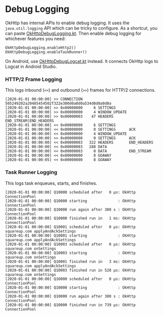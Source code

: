 Debug Logging
=============

OkHttp has internal APIs to enable debug logging. It uses the `java.util.logging` API which can be
tricky to configure. As a shortcut, you can paste [OkHttpDebugLogging.kt]. Then enable debug logging
for whichever features you need:

```
OkHttpDebugLogging.enableHttp2()
OkHttpDebugLogging.enableTaskRunner()
```

On Android, use [OkHttpDebugLogcat.kt] instead. It connects OkHttp logs to Logcat in Android Studio.

### HTTP/2 Frame Logging

This logs inbound (`<<`) and outbound (`>>`) frames for HTTP/2 connections.

```
[2020-01-01 00:00:00] >> CONNECTION 505249202a20485454502f322e300d0a0d0a534d0d0a0d0a
[2020-01-01 00:00:00] >> 0x00000000     6 SETTINGS
[2020-01-01 00:00:00] >> 0x00000000     4 WINDOW_UPDATE
[2020-01-01 00:00:00] >> 0x00000003    47 HEADERS       END_STREAM|END_HEADERS
[2020-01-01 00:00:00] << 0x00000000     6 SETTINGS
[2020-01-01 00:00:00] << 0x00000000     0 SETTINGS      ACK
[2020-01-01 00:00:00] << 0x00000000     4 WINDOW_UPDATE
[2020-01-01 00:00:00] >> 0x00000000     0 SETTINGS      ACK
[2020-01-01 00:00:00] << 0x00000003   322 HEADERS       END_HEADERS
[2020-01-01 00:00:00] << 0x00000003   288 DATA
[2020-01-01 00:00:00] << 0x00000003     0 DATA          END_STREAM
[2020-01-01 00:00:00] << 0x00000000     8 GOAWAY
[2020-01-01 00:00:05] << 0x00000000     8 GOAWAY
```

### Task Runner Logging 

This logs task enqueues, starts, and finishes.

```
[2020-01-01 00:00:00] Q10000 scheduled after   0 µs: OkHttp ConnectionPool
[2020-01-01 00:00:00] Q10000 starting              : OkHttp ConnectionPool
[2020-01-01 00:00:00] Q10000 run again after 300 s : OkHttp ConnectionPool
[2020-01-01 00:00:00] Q10000 finished run in   1 ms: OkHttp ConnectionPool
[2020-01-01 00:00:00] Q10001 scheduled after   0 µs: OkHttp squareup.com applyAndAckSettings
[2020-01-01 00:00:00] Q10001 starting              : OkHttp squareup.com applyAndAckSettings
[2020-01-01 00:00:00] Q10003 scheduled after   0 µs: OkHttp squareup.com onSettings
[2020-01-01 00:00:00] Q10003 starting              : OkHttp squareup.com onSettings
[2020-01-01 00:00:00] Q10001 finished run in   3 ms: OkHttp squareup.com applyAndAckSettings
[2020-01-01 00:00:00] Q10003 finished run in 528 µs: OkHttp squareup.com onSettings
[2020-01-01 00:00:00] Q10000 scheduled after   0 µs: OkHttp ConnectionPool
[2020-01-01 00:00:00] Q10000 starting              : OkHttp ConnectionPool
[2020-01-01 00:00:00] Q10000 run again after 300 s : OkHttp ConnectionPool
[2020-01-01 00:00:00] Q10000 finished run in 739 µs: OkHttp ConnectionPool
```

[OkHttpDebugLogging.kt]: https://github.com/square/okhttp/blob/master/okhttp-testing-support/src/main/java/okhttp3/OkHttpDebugLogging.kt
[OkHttpDebugLogcat.kt]: https://github.com/square/okhttp/blob/master/android-test/src/androidTest/java/okhttp/android/test/OkHttpDebugLogcat.kt
